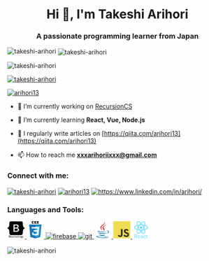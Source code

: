 <h1 align="center">Hi 👋, I'm Takeshi Arihori</h1>
<h3 align="center">A passionate programming learner from Japan</h3>

<p><img align="left" src="https://github-readme-stats.vercel.app/api/top-langs?username=takeshi-arihori&show_icons=true&locale=en&layout=compact" alt="takeshi-arihori" /></p>

<p>&nbsp;<img align="center" src="https://github-readme-stats.vercel.app/api?username=takeshi-arihori&show_icons=true&locale=en" alt="takeshi-arihori" /></p>

<p align="left"> <img src="https://komarev.com/ghpvc/?username=takeshi-arihori&label=Profile%20views&color=0e75b6&style=flat" alt="takeshi-arihori" /> </p>

<p align="left"> <a href="https://github.com/ryo-ma/github-profile-trophy"><img src="https://github-profile-trophy.vercel.app/?username=takeshi-arihori" alt="takeshi-arihori" /></a> </p>

<p align="left"> <a href="https://twitter.com/arihori13" target="blank"><img src="https://img.shields.io/twitter/follow/arihori13?logo=twitter&style=for-the-badge" alt="arihori13" /></a> </p>

- 🔭 I’m currently working on [RecursionCS](https://recursionist.io/users/arihori13)

- 🌱 I’m currently learning **React, Vue, Node.js**

- 📝 I regularly write articles on [https://qiita.com/arihori13](https://qiita.com/arihori13)

- 📫 How to reach me **xxxarihoriixxx@gmail.com**

<h3 align="left">Connect with me:</h3>
<p align="left">
<a href="https://codepen.io/takeshi-arihori" target="blank"><img align="center" src="https://raw.githubusercontent.com/rahuldkjain/github-profile-readme-generator/master/src/images/icons/Social/codepen.svg" alt="takeshi-arihori" height="30" width="40" /></a>
<a href="https://twitter.com/arihori13" target="blank"><img align="center" src="https://raw.githubusercontent.com/rahuldkjain/github-profile-readme-generator/master/src/images/icons/Social/twitter.svg" alt="arihori13" height="30" width="40" /></a>
<a href="https://linkedin.com/in/https://www.linkedin.com/in/arihori/" target="blank"><img align="center" src="https://raw.githubusercontent.com/rahuldkjain/github-profile-readme-generator/master/src/images/icons/Social/linked-in-alt.svg" alt="https://www.linkedin.com/in/arihori/" height="30" width="40" /></a>
</p>

<h3 align="left">Languages and Tools:</h3>
<p align="left"> <a href="https://getbootstrap.com" target="_blank" rel="noreferrer"> <img src="https://raw.githubusercontent.com/devicons/devicon/master/icons/bootstrap/bootstrap-plain-wordmark.svg" alt="bootstrap" width="40" height="40"/> </a> <a href="https://www.w3schools.com/css/" target="_blank" rel="noreferrer"> <img src="https://raw.githubusercontent.com/devicons/devicon/master/icons/css3/css3-original-wordmark.svg" alt="css3" width="40" height="40"/> </a> <a href="https://firebase.google.com/" target="_blank" rel="noreferrer"> <img src="https://www.vectorlogo.zone/logos/firebase/firebase-icon.svg" alt="firebase" width="40" height="40"/> </a> <a href="https://git-scm.com/" target="_blank" rel="noreferrer"> <img src="https://www.vectorlogo.zone/logos/git-scm/git-scm-icon.svg" alt="git" width="40" height="40"/> </a> <a href="https://www.java.com" target="_blank" rel="noreferrer"> <img src="https://raw.githubusercontent.com/devicons/devicon/master/icons/java/java-original.svg" alt="java" width="40" height="40"/> </a> <a href="https://developer.mozilla.org/en-US/docs/Web/JavaScript" target="_blank" rel="noreferrer"> <img src="https://raw.githubusercontent.com/devicons/devicon/master/icons/javascript/javascript-original.svg" alt="javascript" width="40" height="40"/> </a> <a href="https://reactjs.org/" target="_blank" rel="noreferrer"> <img src="https://raw.githubusercontent.com/devicons/devicon/master/icons/react/react-original-wordmark.svg" alt="react" width="40" height="40"/> </a> </p>



<p><img align="center" src="https://github-readme-streak-stats.herokuapp.com/?user=takeshi-arihori&" alt="takeshi-arihori" /></p>
